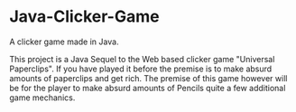 # Java-Clicker-Game
A clicker game made in Java.

This project is a Java Sequel to the Web based clicker game "Universal Paperclips". If you have played it before the premise is to make absurd amounts of paperclips and get rich. The premise of this game however will be for the player to make absurd amounts of Pencils quite a few additional game mechanics. 
